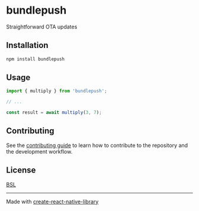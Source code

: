 # bundlepush

Straightforward OTA updates

## Installation

```sh
npm install bundlepush
```

## Usage

```js
import { multiply } from 'bundlepush';

// ...

const result = await multiply(3, 7);
```

## Contributing

See the [contributing guide](CONTRIBUTING.md) to learn how to contribute to the repository and the development workflow.

## License

[BSL](LICENSE-BSL)

---

Made with [create-react-native-library](https://github.com/callstack/react-native-builder-bob)
